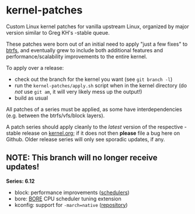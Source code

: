 kernel-patches
==============

Custom Linux kernel patches for vanilla upstream Linux, organized by major
version similar to Greg KH's -stable queue.

These patches were born out of an initial need to apply "just a few fixes"
to [btrfs](https://btrfs.readthedocs.io/), and eventually grew to include both
additional features and performance/scalability improvements to the entire kernel.

To apply over a release:

- check out the branch for the kernel you want (see `git branch -l`)
- run the `kernel-patches/apply.sh` script when in the kernel directory
  (do *not* use `git am`, it will very likely mess up the output!)
- build as usual

All patches of a series must be applied, as some have interdependencies
(e.g. between the btrfs/vfs/block layers).

A patch series should apply cleanly to the *latest* version of the respective -stable
release on [kernel.org](https://www.kernel.org/); if it does not then **please** file
a bug here on Github. Older release series will only see sporadic updates, if any.

**NOTE:** This branch will no longer receive updates!
-----------------------------------------------------

**Series: 6.12**

- block: performance improvements ([schedulers](https://lore.kernel.org/linux-block/20240123174021.1967461-1-axboe@kernel.dk/))
- bore: [BORE](https://github.com/firelzrd/bore-scheduler) CPU scheduler tuning extension
- kconfig: support for `-march=native` ([repository](https://github.com/graysky2/kernel_compiler_patch))

